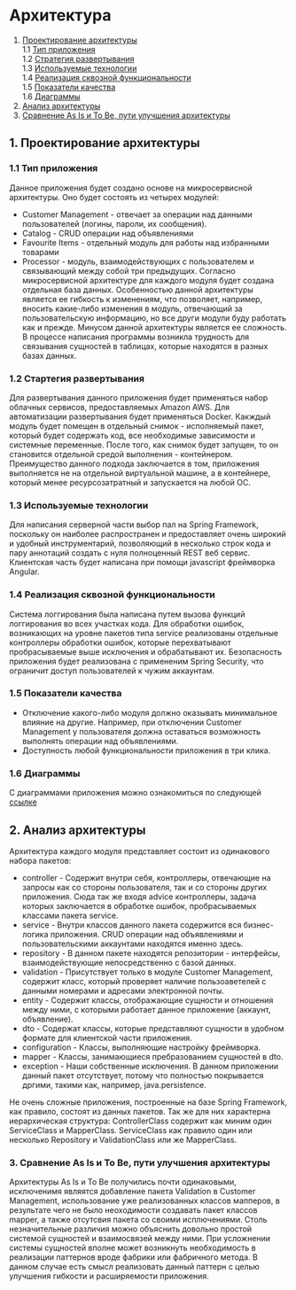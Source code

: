 # Архитектура
1. [Проектирование архитектуры](#type) <br>
  1.1 [Тип приложения](#type) <br>
  1.2 [Стратегия развертывания](#strategy) <br>
  1.3 [Используемые технологии](#technology) <br>
  1.4 [Реализация сквозной функциональности](#throught) <br>
  1.5 [Показатели качества](#quality) <br>
  1.6 [Диаграммы](#diagram) <br>
2. [Анализ архитектуры](#analysis) <br>
3. [Сравнение As Is и To Be, пути улучшения архитектуры](#compare) <br>  

<a name='type'></a>
## 1. Проектирование архитектуры 
### 1.1 Тип приложения
  Данное приложения будет создано основе на микросервисной архитектуры. Оно будет состоять из четырех модулей: <br>
- Customer Management - отвечает за операции над данными пользователей (логины, пароли, их сообщения). 
- Сatalog - CRUD операции над объявлениями
- Favourite Items - отдельный модуль для работы над избранными товарами
- Processor - модуль, взаимодействующих с пользователем и связывающий между собой три предыдущих.
Согласно микросервисной архитектуре для каждого модуля будет создана отдельная база данных.
Особенностью данной архитектуры является ее гибкость к изменениям, что позволяет, например, вносить какие-либо изменения в модуль, отвечающий за пользовательскую информацию, но все други модули буду работать как и прежде. Минусом данной архитектуры является ее сложность. В процессе написания программы возникла трудность для связывания сущностей в таблицах, которые находятся в разных базах данных.

<a name='strategy'></a>
### 1.2 Стартегия развертывания
  Для развертывания данного приложения будет применяться набор облачных сервисов, предоставляемых Amazon AWS. Для автоматизации развертывания будет применяться Docker. Какждый модуль будет помещен в отдельный снимок - исполняемый пакет, который будет содержать код, все необходимые зависимости и системные переменные. После того, как снимок будет запущен, то он становится отдельной средой выполнения - контейнером. Преимущество данного подхода заключается в том, приложения выполняется не на отдельной виртуальной машине, а в контейнере, который менее ресурсозатратный и запускается на любой ОС.
  
<a name='technology'></a>
### 1.3 Используемые технологии
  Для написания серверной части выбор пал на Spring Framework, поскольку он наиболее распространен и предоставляет очень широкий и удобный инструментарий, позволяющий в несколько строк кода и пару аннотаций создать с нуля полноценный REST веб сервис. Клиентская часть будет написана при помощи javascript фреймворка Angular.
  
<a name="throught"></a>
### 1.4 Реализация сквозной функциональности
  Система логгирования была написана путем вызова функций логгирования во всех участках кода. Для обработки ошибок, возникающих на уровне пакетов типа service реализованы отдельные контроллеры обработки ошибок, которые перехватывают пробрасываемые выше исключения и обрабатывают их. Безопасность приложения будет реализована с примененим Spring Security, что ограничит доступ пользователей к чужим аккаунтам.
  
<a name="quality"></a>
### 1.5 Показатели качества
  - Отключение какого-либо модуля должно оказывать минимальное влияние на другие. Например, при отключении Customer Management у пользователя должна оставаться возможность выполнять операции над объявлениями.
  - Доступность любой функциональности приложения в три клика.
  
<a name="diagrams"></a>
### 1.6 Диаграммы
  С диаграммами приложения можно ознакомиться по следующей [ссылке](https://github.com/steppbol/e-Ground/tree/master/Documentation/Diagrams)

<a name="analysis"></a>
## 2. Анализ архитектуры
  Архитектура каждого модуля представляет состоит из одинакового набора пакетов:
  - controller - Содержит внутри себя, контроллеры, отвечающие на запросы как со стороны пользователя, так и со стороны других приложения. Сюда так же входя advice контроллеры, задача которых заключается в обработке ошибок, пробрасываемых классами пакета service.
  - service - Внутри классов данного пакета содержится вся бизнес-логика приложения. CRUD операции над объявлениями и пользовательскими аккаунтами находятся именно здесь.
  - repository - В данном пакете находятся репозитории - интерфейсы, взаимодействующие непосредственно с базой данных.
  - validation - Присутствует только в модуле Customer Management, содержит класс, который проверяет наличие пользоаветелей с данными номерами и адресами электронной почты.
  - entity - Содержит классы, отображающие сущности и отношения между ними, с которыми работает данное приложение (аккаунт, объявление).
  - dto - Содержат классы, которые представляют сущности в удобном формате для клиентской части приложения.
  - configuration - Классы, выполняющие настройку фреймворка.
  - mapper - Классы, занимающиеся пребразованием сущностей в dto.
  - exception - Наши собственные исключения. В данном приложении данный пакет отсутствует, потому что полностью покрывается дргими, такими как, например, java.persistence.
  
  Не очень сложные приложения, построенные на базе Spring Framework, как правило, состоят из данных пакетов. Так же для них характерна иерархическая структура: ControllerClass содержит как миним один ServiceClass и MapperClass. ServiceClass как правило один или несколько Repository и ValidationClass или же MapperClass. 
  
<a name="compare"></a>
### 3. Сравнение As Is и To Be, пути улучшения архитектуры
  Архитектуры As Is и To Be получились почти одинаковыми, исключенимя являятся добавление пакета Validation в Сustomer Management, использование уже реализованных классов мапперов, в результате чего не было неоходимости создавать пакет классов mapper, а также отсутсвия пакета со своими исплючениями. Столь незначительные различия можно объяснить довольно простой системой сущностей и взаимосвязей между ними. При усложнении системы сущностей вполне может возникнуть необходимость в реализации паттернов вроде фабрики или фабричного метода. В данном случае есть смысл реализовать данный паттерн с целью улучшения гибкости и расширяемости приложения. 
